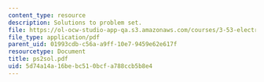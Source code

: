 ```yaml
---
content_type: resource
description: Solutions to problem set.
file: https://ol-ocw-studio-app-qa.s3.amazonaws.com/courses/3-53-electrochemical-processing-of-materials-spring-2001/5d74a14a16bebc510bcfa788ccb5b8e4_ps2sol.pdf
file_type: application/pdf
parent_uid: 01993cdb-c56a-a9ff-10e7-9459e62e617f
resourcetype: Document
title: ps2sol.pdf
uid: 5d74a14a-16be-bc51-0bcf-a788ccb5b8e4
---
```

